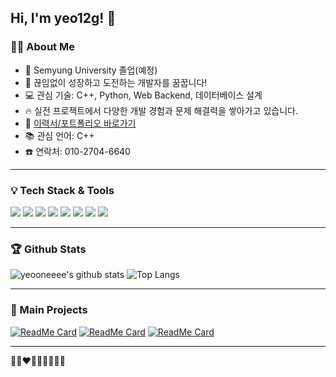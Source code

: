 ## Hi, I'm yeo12g! 👋

### 👩‍💻 About Me

- 🏫 Semyung University 졸업(예정)
- 🌱 끊임없이 성장하고 도전하는 개발자를 꿈꿉니다!
- 💻 관심 기술: C++, Python, Web Backend, 데이터베이스 설계
- 🔥 실전 프로젝트에서 다양한 개발 경험과 문제 해결력을 쌓아가고 있습니다.
- 📝 [이력서/포트폴리오 바로가기](https://yeooneeee.github.io/Web-Portfolio.github.io/)
- 📚 관심 언어: C++
- ☎️ 연락처: 010-2704-6640

---

### 💡 Tech Stack & Tools

<p>
  <img src="https://img.shields.io/badge/C++-00599C?style=flat-square&logo=cplusplus&logoColor=white"/>
  <img src="https://img.shields.io/badge/Python-3776AB?style=flat-square&logo=python&logoColor=white"/>
  <img src="https://img.shields.io/badge/JavaScript-F7DF1E?style=flat-square&logo=javascript&logoColor=black"/>
  <img src="https://img.shields.io/badge/MySQL-4479A1?style=flat-square&logo=mysql&logoColor=white"/>
  <img src="https://img.shields.io/badge/React-61DAFB?style=flat-square&logo=react&logoColor=black"/>
  <img src="https://img.shields.io/badge/Node.js-339933?style=flat-square&logo=node.js&logoColor=white"/>
  <img src="https://img.shields.io/badge/Firebase-FFCA28?style=flat-square&logo=firebase&logoColor=black"/>
  <img src="https://img.shields.io/badge/Git-F05032?style=flat-square&logo=git&logoColor=white"/>
</p>

---

### 🏆 Github Stats

![yeooneeee's github stats](https://github-readme-stats.vercel.app/api?username=yeooneeee&show_icons=true&theme=radical)
![Top Langs](https://github-readme-stats.vercel.app/api/top-langs/?username=yeooneeee&layout=compact&theme=radical)

---

### 🌟 Main Projects

[![ReadMe Card](https://github-readme-stats.vercel.app/api/pin/?username=hanyang-art-therapy&repo=backend&theme=radical)](https://github.com/hanyang-art-therapy/backend)
[![ReadMe Card](https://github-readme-stats.vercel.app/api/pin/?username=SYoffice&repo=SYoffice&theme=radical)](https://github.com/SYoffice/SYoffice)
[![ReadMe Card](https://github-readme-stats.vercel.app/api/pin/?username=power8993&repo=MovieProject&theme=radical)](https://github.com/power8993/MovieProject)


---

<!--
**yeooneeee/yeooneeee** is a ✨ _special_ ✨ repository because its `README.md` (this file) appears on your GitHub profile.
-->

<!-- 아이콘/이모지는 분위기에 맞게 한 줄로! -->
🩷💜❤️💙💖🧡💚💗🖤
